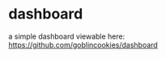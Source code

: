 # dashboard
a simple dashboard viewable here: [https://github.com/goblincookies/dashboard
](https://goblincookies.github.io/dashboard/)
